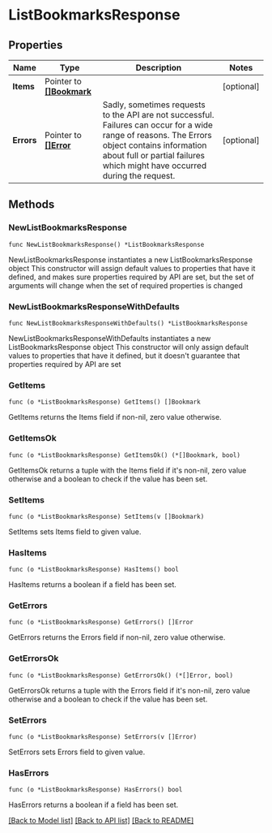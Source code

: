 # ListBookmarksResponse

## Properties

Name | Type | Description | Notes
------------ | ------------- | ------------- | -------------
**Items** | Pointer to [**[]Bookmark**](Bookmark.md) |  | [optional] 
**Errors** | Pointer to [**[]Error**](Error.md) | Sadly, sometimes requests to the API are not successful. Failures can occur for a wide range of reasons. The Errors object contains information about full or partial failures which might have occurred during the request. | [optional] 

## Methods

### NewListBookmarksResponse

`func NewListBookmarksResponse() *ListBookmarksResponse`

NewListBookmarksResponse instantiates a new ListBookmarksResponse object
This constructor will assign default values to properties that have it defined,
and makes sure properties required by API are set, but the set of arguments
will change when the set of required properties is changed

### NewListBookmarksResponseWithDefaults

`func NewListBookmarksResponseWithDefaults() *ListBookmarksResponse`

NewListBookmarksResponseWithDefaults instantiates a new ListBookmarksResponse object
This constructor will only assign default values to properties that have it defined,
but it doesn't guarantee that properties required by API are set

### GetItems

`func (o *ListBookmarksResponse) GetItems() []Bookmark`

GetItems returns the Items field if non-nil, zero value otherwise.

### GetItemsOk

`func (o *ListBookmarksResponse) GetItemsOk() (*[]Bookmark, bool)`

GetItemsOk returns a tuple with the Items field if it's non-nil, zero value otherwise
and a boolean to check if the value has been set.

### SetItems

`func (o *ListBookmarksResponse) SetItems(v []Bookmark)`

SetItems sets Items field to given value.

### HasItems

`func (o *ListBookmarksResponse) HasItems() bool`

HasItems returns a boolean if a field has been set.

### GetErrors

`func (o *ListBookmarksResponse) GetErrors() []Error`

GetErrors returns the Errors field if non-nil, zero value otherwise.

### GetErrorsOk

`func (o *ListBookmarksResponse) GetErrorsOk() (*[]Error, bool)`

GetErrorsOk returns a tuple with the Errors field if it's non-nil, zero value otherwise
and a boolean to check if the value has been set.

### SetErrors

`func (o *ListBookmarksResponse) SetErrors(v []Error)`

SetErrors sets Errors field to given value.

### HasErrors

`func (o *ListBookmarksResponse) HasErrors() bool`

HasErrors returns a boolean if a field has been set.


[[Back to Model list]](../README.md#documentation-for-models) [[Back to API list]](../README.md#documentation-for-api-endpoints) [[Back to README]](../README.md)


